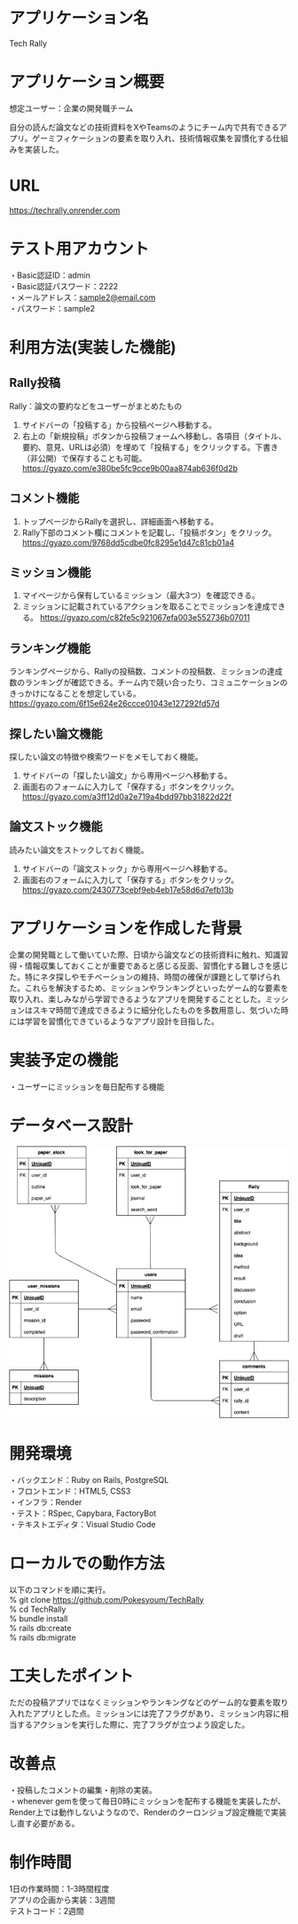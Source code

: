 # アプリケーション名
Tech Rally

# アプリケーション概要
想定ユーザー：企業の開発職チーム

自分の読んだ論文などの技術資料をXやTeamsのようにチーム内で共有できるアプリ。ゲーミフィケーションの要素を取り入れ、技術情報収集を習慣化する仕組みを実装した。

# URL
https://techrally.onrender.com

# テスト用アカウント
・Basic認証ID：admin<br>
・Basic認証パスワード：2222<br>
・メールアドレス：sample2@email.com<br>
・パスワード：sample2

# 利用方法(実装した機能)
## Rally投稿
Rally：論文の要約などをユーザーがまとめたもの
1. サイドバーの「投稿する」から投稿ページへ移動する。
2. 右上の「新規投稿」ボタンから投稿フォームへ移動し、各項目（タイトル、要約、意見、URLは必須）を埋めて「投稿する」をクリックする。下書き（非公開）で保存することも可能。
https://gyazo.com/e380be5fc9cce9b00aa874ab636f0d2b

## コメント機能
1. トップページからRallyを選択し、詳細画面へ移動する。
2. Rally下部のコメント欄にコメントを記載し、「投稿ボタン」をクリック。
https://gyazo.com/9768dd5cdbe0fc8295e1d47c81cb01a4

## ミッション機能
1. マイページから保有しているミッション（最大3つ）を確認できる。
2. ミッションに記載されているアクションを取ることでミッションを達成できる。
https://gyazo.com/c82fe5c921067efa003e552736b07011

## ランキング機能
ランキングページから、Rallyの投稿数、コメントの投稿数、ミッションの達成数のランキングが確認できる。チーム内で競い合ったり、コミュニケーションのきっかけになることを想定している。
https://gyazo.com/6f15e624e26ccce01043e127292fd57d

## 探したい論文機能
探したい論文の特徴や検索ワードをメモしておく機能。
1. サイドバーの「探したい論文」から専用ページへ移動する。
2. 画面右のフォームに入力して「保存する」ボタンをクリック。
https://gyazo.com/a3ff12d0a2e719a4bdd97bb31822d22f

## 論文ストック機能
読みたい論文をストックしておく機能。
1. サイドバーの「論文ストック」から専用ページへ移動する。
2. 画面右のフォームに入力して「保存する」ボタンをクリック。
https://gyazo.com/2430773cebf9eb4eb17e58d6d7efb13b

# アプリケーションを作成した背景
企業の開発職として働いていた際、日頃から論文などの技術資料に触れ、知識習得・情報収集しておくことが重要であると感じる反面、習慣化する難しさを感じた。特にネタ探しやモチベーションの維持、時間の確保が課題として挙げられた。これらを解決するため、ミッションやランキングといったゲーム的な要素を取り入れ、楽しみながら学習できるようなアプリを開発することとした。ミッションはスキマ時間で達成できるように細分化したものを多数用意し、気づいた時には学習を習慣化できているようなアプリ設計を目指した。

# 実装予定の機能
・ユーザーにミッションを毎日配布する機能

# データベース設計
![alt text](database.png)

# 開発環境
・バックエンド：Ruby on Rails, PostgreSQL<br>
・フロントエンド：HTML5, CSS3<br>
・インフラ：Render<br>
・テスト：RSpec, Capybara, FactoryBot<br>
・テキストエディタ：Visual Studio Code

# ローカルでの動作方法
以下のコマンドを順に実行。<br>
% git clone https://github.com/Pokesyoum/TechRally<br>
% cd TechRally<br>
% bundle install<br>
% rails db:create<br>
% rails db:migrate

# 工夫したポイント
ただの投稿アプリではなくミッションやランキングなどのゲーム的な要素を取り入れたアプリとした点。ミッションには完了フラグがあり、ミッション内容に相当するアクションを実行した際に、完了フラグが立つよう設定した。

# 改善点
・投稿したコメントの編集・削除の実装。<br>
・whenever gemを使って毎日0時にミッションを配布する機能を実装したが、Render上では動作しないようなので、Renderのクーロンジョブ設定機能で実装し直す必要がある。

# 制作時間
1日の作業時間：1-3時間程度<br>
アプリの企画から実装：3週間<br>
テストコード：2週間